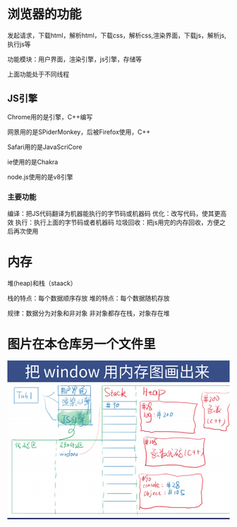 

# 浏览器的功能

  发起请求，下载html，解析html，下载css，解析css,渲染界面，下载js，解析js,执行js等
  
  功能模块：用户界面，渲染引擎，js引擎，存储等
  
  上面功能处于不同线程
  
## JS引擎

  Chrome用的是引擎，C++编写
  
  网景用的是SPiderMonkey，后被Firefox使用，C++ 
  
  Safari用的是JavaScriCore
  
  ie使用的是Chakra
  
  node.js使用的是v8引擎
  
### 主要功能
  
  编译：把JS代码翻译为机器能执行的字节码或机器码
  优化：改写代码，使其更高效
  执行：执行上面的字节码或者机器码
  垃圾回收：把js用完的内存回收，方便之后再次使用
  
  
# 内存
  堆(heap)和栈（staack）
  
  栈的特点：每个数据顺序存放
  堆的特点：每个数据随机存放
  
 规律：数据分为对象和非对象
      非对象都存在栈，对象存在堆
  
  
 # 图片在本仓库另一个文件里
 ![图片](https://github.com/lnn520/blog/blob/master/%E5%86%85%E5%AD%98%E5%9B%BE.png)
